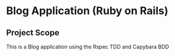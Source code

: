 # Blog Application (Ruby on Rails)

## Project Scope
This is a Blog application using the Rspec TDD and Capybara BDD

